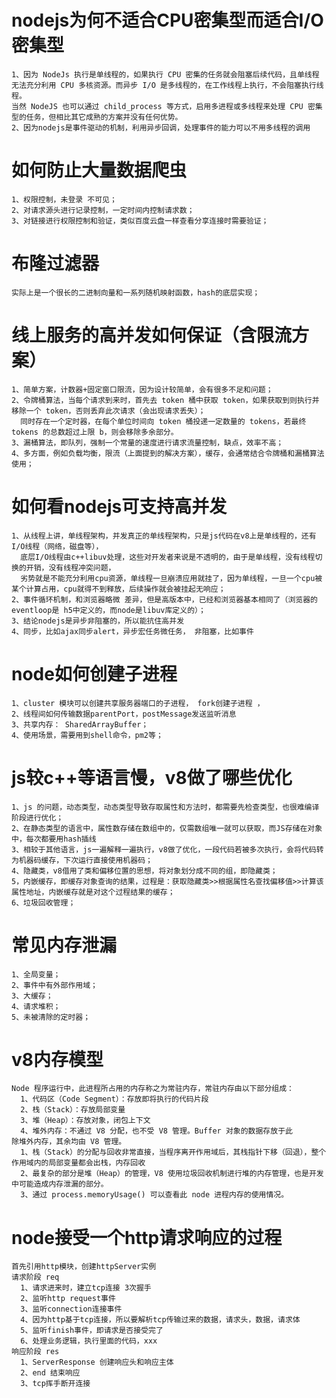 
# nodejs为何不适合CPU密集型而适合I/O密集型  
    1、因为 NodeJs 执行是单线程的，如果执行 CPU 密集的任务就会阻塞后续代码，且单线程无法充分利用 CPU 多核资源。而异步 I/O 是多线程的，在工作线程上执行，不会阻塞执行线程。
    当然 NodeJS 也可以通过 child_process 等方式，启用多进程或多线程来处理 CPU 密集型的任务，但相比其它成熟的方案并没有任何优势。  
    2、因为nodejs是事件驱动的机制，利用异步回调，处理事件的能力可以不用多线程的调用  
  
# 如何防止大量数据爬虫  
    1、权限控制，未登录 不可见；  
    2、对请求源头进行记录控制，一定时间内控制请求数；  
    3、对链接进行权限控制和验证，类似百度云盘一样查看分享连接时需要验证；  
  
# 布隆过滤器  
    实际上是一个很长的二进制向量和一系列随机映射函数，hash的底层实现；  
  
# 线上服务的高并发如何保证（含限流方案）  
    1、简单方案，计数器+固定窗口限流，因为设计较简单，会有很多不足和问题；  
    2、令牌桶算法，当每个请求到来时，首先去 token 桶中获取 token，如果获取到则执行并移除一个 token，否则丢弃此次请求（会出现请求丢失）；
      同时存在一个定时器，在每个单位时间向 token 桶投递一定数量的 tokens，若最终 tokens 的总数超过上限 b，则会移除多余部分。  
    3、漏桶算法，即队列，强制一个常量的速度进行请求流量控制，缺点，效率不高；  
    4、多方面，例如负载均衡，限流（上面提到的解决方案），缓存，会通常结合令牌桶和漏桶算法使用；  
  
  
# 如何看nodejs可支持高并发  
    1、从线程上讲，单线程架构，并发真正的单线程架构，只是js代码在v8上是单线程的，还有I/O线程（网络，磁盘等），
      底层I/O线程由c++libuv处理，这些对开发者来说是不透明的，由于是单线程，没有线程切换的开销，没有线程冲突问题，
      劣势就是不能充分利用cpu资源，单线程一旦崩溃应用就挂了，因为单线程，一旦一个cpu被某个计算占用，cpu就得不到释放，后续操作就会被挂起无响应；  
    2、事件循环机制，和浏览器略微 差异，但是高版本中，已经和浏览器基本相同了（浏览器的eventloop是 h5中定义的，而node是libuv库定义的）；  
    3、结论nodejs是异步非阻塞的，所以能抗住高并发  
    4、同步，比如ajax同步alert，异步宏任务微任务， 非阻塞，比如事件  
  
# node如何创建子进程  
    1、cluster 模块可以创建共享服务器端口的子进程， fork创建子进程 ，  
    2、线程间如何传输数据parentPort，postMessage发送监听消息  
    3、共享内存： SharedArrayBuffer；  
    4、使用场景，需要用到shell命令，pm2等；  
  
# js较c++等语言慢，v8做了哪些优化  
    1、js 的问题，动态类型，动态类型导致存取属性和方法时，都需要先检查类型，也很难编译阶段进行优化；  
    2、在静态类型的语言中，属性数存储在数组中的，仅需数组唯一就可以获取，而JS存储在对象中，每次都要用hash插线  
    3、相较于其他语言，js一遍解释一遍执行，v8做了优化，一段代码若被多次执行，会将代码转为机器码缓存，下次运行直接使用机器码；  
    4、隐藏类，v8借用了类和偏移位置的思想，将对象划分成不同的组，即隐藏类；  
    5，内嵌缓存，即缓存对象查询的结果，过程是：获取隐藏类>>根据属性名查找偏移值>>计算该属性地址，内嵌缓存就是对这个过程结果的缓存；  
    6、垃圾回收管理；  

# 常见内存泄漏  
    1、全局变量；  
    2、事件中有外部作用域；  
    3、大缓存；  
    4、请求堆积；  
    5、未被清除的定时器；  

# v8内存模型
    Node 程序运行中，此进程所占用的内存称之为常驻内存，常驻内存由以下部分组成：  
      1、代码区（Code Segment）：存放即将执行的代码片段  
      2、栈（Stack）：存放局部变量  
      3、堆（Heap）：存放对象，闭包上下文  
      4、堆外内存：不通过 V8 分配，也不受 V8 管理。Buffer 对象的数据存放于此  
    除堆外内存，其余均由 V8 管理。   
      1、栈（Stack）的分配与回收非常直接，当程序离开作用域后，其栈指针下移（回退），整个作用域内的局部变量都会出栈，内存回收  
      2、最复杂的部分是堆（Heap）的管理，V8 使用垃圾回收机制进行堆的内存管理，也是开发中可能造成内存泄漏的部分。  
      3、通过 process.memoryUsage() 可以查看此 node 进程内存的使用情况。  

# node接受一个http请求响应的过程
    首先引用http模块，创建httpServer实例
    请求阶段 req
      1、请求进来时，建立tcp连接 3次握手
      2、监听http request事件
      3、监听connection连接事件 
      4、因为http基于tcp连接，所以要解析tcp传输过来的数据，请求头，数据，请求体
      5、监听finish事件，即请求是否接受完了
      6、处理业务逻辑，执行里面的代码，xxx
    响应阶段 res
      1、ServerResponse 创建响应头和响应主体
      2、end 结束响应
      3、tcp挥手断开连接
